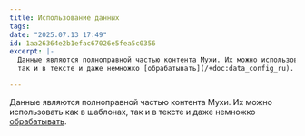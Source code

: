 ```yaml
---
title: Использование данных
tags: 
date: "2025.07.13 17:49"
id: 1aa26364e2b1efac67026e5fea5c0356
excerpt: |-
  Данные являются полноправной частью контента Мухи. Их можно использовать как в шаблонах, 
  так и в тексте и даже немножко [обрабатывать](/+doc:data_config_ru).

---
```


Данные являются полноправной частью контента Мухи. Их можно использовать как в шаблонах, 
так и в тексте и даже немножко [обрабатывать](/+doc:data_config_ru).


